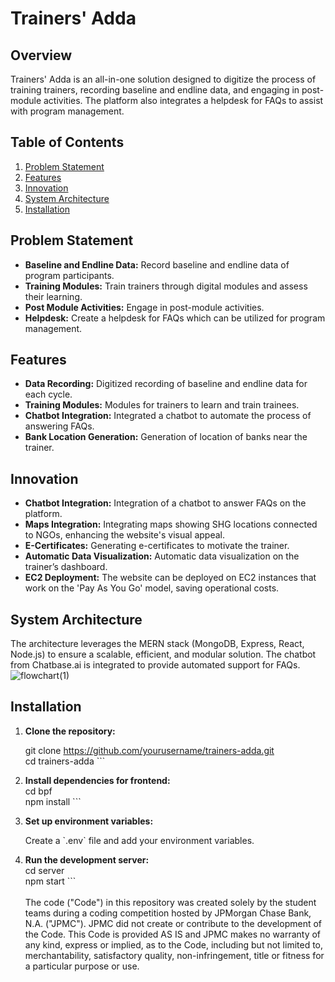 
# Trainers' Adda

## Overview

Trainers' Adda is an all-in-one solution designed to digitize the process of training trainers, recording baseline and endline data, and engaging in post-module activities. The platform also integrates a helpdesk for FAQs to assist with program management.

## Table of Contents

1. [Problem Statement](#problem-statement)
2. [Features](#features)
3. [Innovation](#innovation)
4. [System Architecture](#system-architecture)
5. [Installation](#installation)

## Problem Statement

- **Baseline and Endline Data:** Record baseline and endline data of program participants.
- **Training Modules:** Train trainers through digital modules and assess their learning.
- **Post Module Activities:** Engage in post-module activities.
- **Helpdesk:** Create a helpdesk for FAQs which can be utilized for program management.

## Features

- **Data Recording:** Digitized recording of baseline and endline data for each cycle.
- **Training Modules:** Modules for trainers to learn and train trainees.
- **Chatbot Integration:** Integrated a chatbot to automate the process of answering FAQs.
- **Bank Location Generation:** Generation of location of banks near the trainer.

## Innovation

- **Chatbot Integration:** Integration of a chatbot to answer FAQs on the platform.
- **Maps Integration:** Integrating maps showing SHG locations connected to NGOs, enhancing the website's visual appeal.
- **E-Certificates:** Generating e-certificates to motivate the trainer.
- **Automatic Data Visualization:** Automatic data visualization on the trainer’s dashboard.
- **EC2 Deployment:** The website can be deployed on EC2 instances that work on the 'Pay As You Go' model, saving operational costs.

## System Architecture

The architecture leverages the MERN stack (MongoDB, Express, React, Node.js) to ensure a scalable, efficient, and modular solution. The chatbot from Chatbase.ai is integrated to provide automated support for FAQs.
![flowchart(1)](https://github.com/user-attachments/assets/06bcc495-4b8b-4ab7-8547-fba03916397e)


## Installation



1. **Clone the repository:**

    git clone https://github.com/yourusername/trainers-adda.git<br>
    cd trainers-adda
    \`\`\`

2. **Install dependencies for frontend:** <br>
    cd bpf <br>
    npm install
    \`\`\`

3. **Set up environment variables:**<br>


    Create a \`.env\` file and add your environment variables.

4. **Run the development server:**<br>
    cd server <br>
    npm start
    \`\`\`
 <br /> <br /> The code ("Code") in this repository was created solely by the student teams during a coding competition hosted by JPMorgan Chase Bank, N.A. ("JPMC"). JPMC did not create or contribute to the development of the Code. This Code is provided AS IS and JPMC makes no warranty of any kind, express or implied, as to the Code, including but not limited to, merchantability, satisfactory quality, non-infringement, title or fitness for a particular purpose or use.
